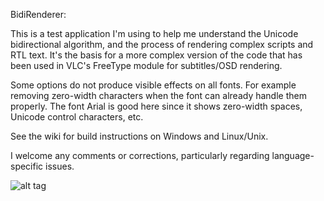 
BidiRenderer:

This is a test application I'm using to help me understand the Unicode bidirectional algorithm, and the process of rendering complex scripts and RTL text. It's the basis for a more complex version of the code that has been used in VLC's FreeType module for subtitles/OSD rendering.

Some options do not produce visible effects on all fonts. For example removing zero-width characters when the font can already handle them properly. The font Arial is good here since it shows zero-width spaces, Unicode control characters, etc.

See the wiki for build instructions on Windows and Linux/Unix.

I welcome any comments or corrections, particularly regarding language-specific issues.

![alt tag](https://github.com/salshaaban/BidiRenderer/blob/master/screenshot.png)
